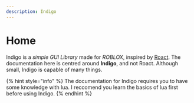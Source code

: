 ```yaml
---
description: Indigo
---
```


# Home

Indigo is a _simple GUI Library_ made for _ROBLOX_, inspired by [Roact](https://roblox.github.io/roact/). The documentation here is centred around **Indigo**, and not Roact. Although small, Indigo is capable of many things.





{% hint style="info" %}
The documentation for Indigo requires you to have some knowledge with lua. I reccomend you learn the basics of lua first before using Indigo.
{% endhint %}
